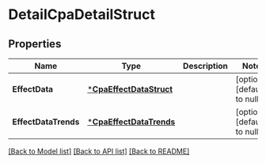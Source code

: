 # DetailCpaDetailStruct

## Properties
Name | Type | Description | Notes
------------ | ------------- | ------------- | -------------
**EffectData** | [***CpaEffectDataStruct**](cpa_effect_data_struct.md) |  | [optional] [default to null]
**EffectDataTrends** | [***CpaEffectDataTrends**](cpa_effect_data_trends.md) |  | [optional] [default to null]

[[Back to Model list]](../README.md#documentation-for-models) [[Back to API list]](../README.md#documentation-for-api-endpoints) [[Back to README]](../README.md)


